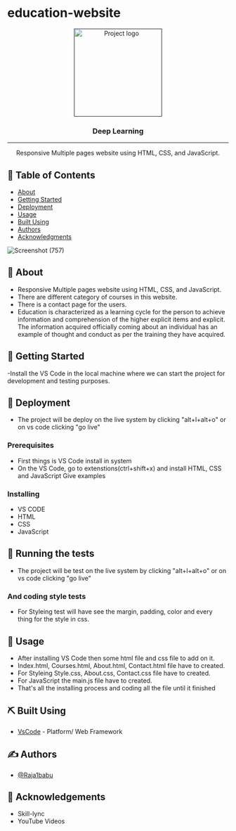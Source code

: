 # education-website
<p align="center">
  <a href="" rel="noopener">
 <img width=200px height=200px src="https://i.imgur.com/6wj0hh6.jpg" alt="Project logo"></a>
</p>

<h3 align="center">Deep Learning</h3>

---

<p align="center"> Responsive Multiple pages website using HTML, CSS, and JavaScript.
    <br> 
</p>

## 📝 Table of Contents
- [About](#about)
- [Getting Started](#getting_started)
- [Deployment](#deployment)
- [Usage](#usage)
- [Built Using](#built_using)
- [Authors](#authors)
- [Acknowledgments](#acknowledgement)

![Screenshot (757)](https://user-images.githubusercontent.com/115009377/235877846-910c8c95-869e-4873-8db6-c1d0828fbaac.png)


## 🧐 About <a name = "about"></a>
- Responsive Multiple pages website using HTML, CSS, and JavaScript.
- There are different category of courses in this website.
- There is a contact page for the users.
- Education is characterized as a learning cycle for the person to achieve information and comprehension of the higher explicit items and explicit. The information acquired officially coming about an individual has an example of thought and conduct as per the training they have acquired.

## 🏁 Getting Started <a name = "getting_started"></a>
-Install the VS Code in the local machine where we can start the project for development and testing purposes.

## 🏁 Deployment <a name = "deployment"></a>
- The project will be deploy on the live system by clicking "alt+l+alt+o"
or on vs code clicking "go live"

### Prerequisites
- First things is VS Code install in system
- On the VS Code, go to extenstions(ctrl+shift+x) and install HTML, CSS and JavaScript 
Give examples

### Installing
- VS CODE
- HTML
- CSS
- JavaScript

## 🔧 Running the tests <a name = "tests"></a>
- The project will be test on the live system by clicking "alt+l+alt+o"
or on vs code clicking "go live"

### And coding style tests
- For Styleing test will have see the margin, padding, color and every thing for the style in css.

## 🎈 Usage <a name="usage"></a>
- After installing VS Code then some html file and css file to add on it.
- Index.html, Courses.html, About.html, Contact.html file have to created.
- For Styleing Style.css, About.css, Contact.css file have to created.
- For JavaScript the main.js file have to created.
- That's all the installing process and coding all the file until it finished

## ⛏️ Built Using <a name = "built_using"></a>
- [VsCode](https://www.VsCode.com/) - Platform/ Web Framework

## ✍️ Authors <a name = "authors"></a>
- [@Raja1babu](https://github.com/Raja1babu)

## 🎉 Acknowledgements <a name = "acknowledgement"></a>
- Skill-lync
- YouTube Videos

